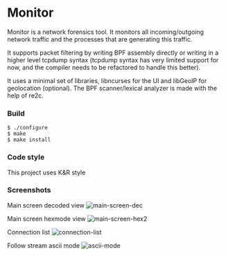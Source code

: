 # Monitor

Monitor is a network forensics tool. It monitors all incoming/outgoing network
traffic and the processes that are generating this traffic.

It supports packet filtering by writing BPF assembly directly or writing in a
higher level tcpdump syntax (tcpdump syntax has very limited support for now,
and the compiler needs to be refactored to handle this better).

It uses a minimal set of libraries, libncurses for the UI and libGeoIP
for geolocation (optional). The BPF scanner/lexical analyzer is made with the
help of re2c.

### Build

```
$ ./configure
$ make
$ make install
```

### Code style
This project uses K&R style

### Screenshots

Main screen decoded view
![main-screen-dec](https://user-images.githubusercontent.com/18684676/132952126-b16ac592-3293-494c-889c-9ac49ae1b373.png)

Main screen hexmode view
![main-screen-hex2](https://user-images.githubusercontent.com/18684676/132952554-a8348055-957b-4be4-bbdf-2053c3318101.png)

Connection list
![connection-list](https://user-images.githubusercontent.com/18684676/132952633-dc9f40f5-d6d3-45c0-bcf9-900b1c924b0d.png)

Follow stream ascii mode
![ascii-mode](https://user-images.githubusercontent.com/18684676/132952652-81d3bee3-024f-4091-b855-ef09ae9b92df.png)
